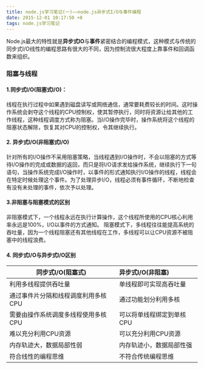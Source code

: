 ```yaml
---
title: node.js学习笔记(一)——node.js异步式I/O与事件编程
date: 2015-12-01 10:17:50 +8
tags: node.js学习笔记
---
```

Node.js最大的特性就是**异步式IO**与**事件**紧密结合的编程模式，这种模式与传统的同步式I/O线性的编程思路有很大的不同，因为控制流很大程度上靠事件和回调函数来组织。

### 阻塞与线程
#### 1.同步式I/O(阻塞式I/O)：
线程在执行过程中如果遇到磁盘读写或网络通信，通常要耗费较长的时间。这时操作系统会剥夺这个线程的CPU控制权，使其暂停执行，同时将资源让给其他的工作线程，这种线程调度方式称为阻塞。当I/O操作完毕时，操作系统将这个线程的阻塞状态解除，恢复其对CPU的控制权，令其继续执行。

#### 2. 异步式I/O(非阻塞式I/O)
针对所有的I/O操作不采用阻塞策略，当线程遇到I/O操作时，不会以阻塞的方式等待I/O操作的完成或数据的返回，而只是将I/O请求发给操作系统，继续执行下一句语句，当操作系统完成I/O操作时，以事件的形式通知执行I/O操作的线程，线程会在特定时候处理这个事件。为了处理异步I/O，线程必须有事件循环，不断地检查有没有未处理的事件，依次予以处理。

#### 3.非阻塞与阻塞模式的区别
非阻塞模式下，一个线程永远在执行计算操作，这个线程所使用的CPU核心利用率永远是100%，I/O以事件的方式通知。
阻塞模式下，多线程往往能提高系统的吞吐量，因为一个线程阻塞还有其他线程在工作，多线程可以让CPU资源不被阻塞中的线程浪费。

#### 4. 同步式I/O与异步式I/O区别
|同步式I/O(阻塞式)|异步式I/O(非阻塞)|
|---|:---
|利用多线程提供吞吐量|单线程即可实现高吞吐量|
|通过事件片分隔和线程调度利用多核CPU|通过功能划分利用多核|
|需要由操作系统调度多线程使用多核CPU|可以将单线程绑定到单核CPU|
|难以充分利用CPU资源|可以充分利用CPU资源|
|内存轨迹大，数据局部性弱|内存轨迹小，数据局部性强|
|符合线性的编程思维|不符合传统编程思维|